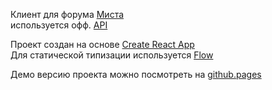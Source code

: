 Клиент для форума [Миста](https://www.forum.mista.ru)  
используется офф. [API](https://wiki.mista.ru/doku.php?id=life:forum:ajax-api)  

Проект создан на основе [Create React App](https://github.com/facebookincubator/create-react-app)  
Для статической типизации используется [Flow](https://flowtype.org/)  

Демо версию проекта можно посмотреть на [github.pages](https://a-sitnikov.github.io/react.mista/)